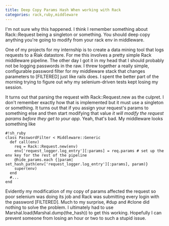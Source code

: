 ```yaml
---
title: Deep Copy Params Hash When working with Rack
categories: rack,ruby,middleware
---
```


I'm not sure why this happened. I think I remember something about Rack::Request being a singleton or something. You should deep copy anything you're going to modify from your rack env in middleware.

One of my projects for my internship is to create a data mining tool that logs
requests to a Riak datastore. For me this involves a pretty simple Rack
middleware pipeline. The other day I got it in my head that I should probably
not be logging passwords in the raw. I threw together a really simple,
configurable password filter for my middleware stack that changes
parameters to [FILTERED] just like rails does. I spent the better part of
the morning trying to figure out why my selenium-driven tests kept losing
my session.

It turns out that parsing the request with Rack::Request.new as the culpret. I
don't remember exactly how that is implemented but it must use a singleton or
something. It turns out that if you assign your request's params to something
else and then start modifying that value _it will modify the request params
before they get to your app_. Yeah, that's bad. My middleware looks something
like

    #!sh_ruby
    class PasswordFilter < Middleware::Generic
      def call(env)
        req = Rack::Request.new(env)
        env['request_logger.log_entry'][:params] = req.params # set up the env key for the rest of the pipeline
        @hide_params.each {|param| set_hash_path(env['request_logger.log_entry'][:params], param)}
        super(env)
      end
      #...
    end

Evidently my modification of my copy of params affected the request so
poor selenium was doing its job and Rack was submitting every login with the
password [FILTERED]. Much to my surprise, #dup and #clone did nothing to solve
the problem. I ultimately had to use Marshal.load(Marshal.dump(the_hash)) to
get this working. Hopefully I can prevent someone from losing an hour or two to
such a stupid issue.